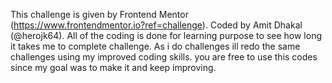 This challenge is given by Frontend Mentor (https://www.frontendmentor.io?ref=challenge).
Coded by Amit Dhakal (@herojk64).
All of the coding is done for learning purpose to see how long it takes me to complete challenge. As i do challenges ill redo the same challenges using my improved coding skills.
you are free to use this codes since my goal was to make it and keep improving.
